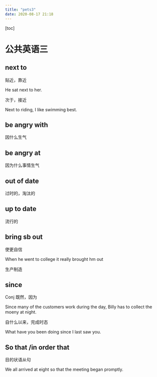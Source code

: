 ```yaml
---
title: "pets3"
date: 2020-08-17 21:18
---
```

[toc]



# 公共英语三



## next to

贴近，靠近

He sat next to her.



次于，接近

Next to riding, I like swimming best.



## be angry with

因什么生气



## be angry at

因为什么事情生气



## out of date

过时的，淘汰的



## up to date

流行的



## bring sb out

使更自信

When he went to college it really brought hm out



生产制造



## since

Conj 既然，因为

Since many of the customers work during the day, Billy has to collect the moeny at night.

自什么以来，完成时态

What have you been doing since I last saw you.



## So that /in order that

目的状语从句

We all arrived at eight so that the meeting began promptly.







